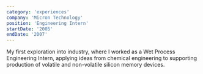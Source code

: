 ```yaml
---
category: 'experiences'
company: 'Micron Technology'
position: 'Engineering Intern'
startDate: '2005'
endDate: '2007'
---
```


My first exploration into industry, where I worked as a Wet Process Engineering Intern, applying ideas from chemical engineering to supporting production of volatile and non-volatile silicon memory devices.